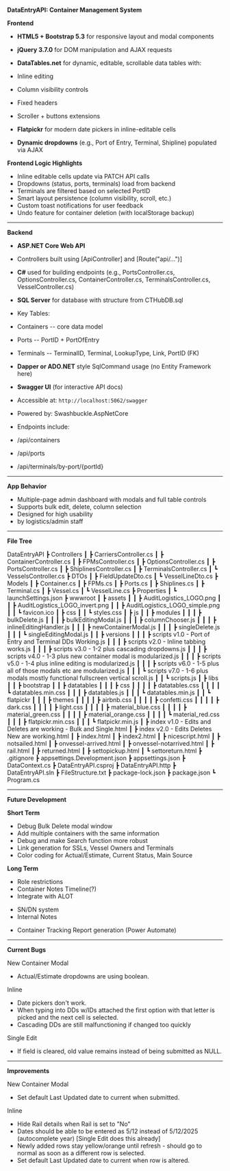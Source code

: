 **DataEntryAPI: Container Management System**

**Frontend**

-   **HTML5 + Bootstrap 5.3** for responsive layout and modal components
-   **jQuery 3.7.0** for DOM manipulation and AJAX requests
-   **DataTables.net** for dynamic, editable, scrollable data tables with:

-   Inline editing
-   Column visibility controls
-   Fixed headers
-   Scroller + buttons extensions

-   **Flatpickr** for modern date pickers in inline-editable cells
-   **Dynamic dropdowns** (e.g., Port of Entry, Terminal, Shipline) populated via AJAX

**Frontend Logic Highlights**

-   Inline editable cells update via PATCH API calls
-   Dropdowns (status, ports, terminals) load from backend
-   Terminals are filtered based on selected PortID
-   Smart layout persistence (column visibility, scroll, etc.)
-   Custom toast notifications for user feedback
-   Undo feature for container deletion (with localStorage backup)

* * * * *

**Backend**

-   **ASP.NET Core Web API**
-   Controllers built using [ApiController] and [Route("api/...")]
-   **C#** used for building endpoints (e.g., PortsController.cs, OptionsController.cs, ContainerController.cs, TerminalsController.cs, VesselController.cs)
-   **SQL Server** for database with structure from CTHubDB.sql

-   Key Tables:

-   Containers -- core data model
-   Ports -- PortID + PortOfEntry
-   Terminals -- TerminalID, Terminal, LookupType, Link, PortID (FK)

-   **Dapper or ADO.NET** style SqlCommand usage (no Entity Framework here)
-   **Swagger UI** (for interactive API docs)

-   Accessible at: `http://localhost:5062/swagger`
-   Powered by: Swashbuckle.AspNetCore

-   Endpoints include:

-   /api/containers
-   /api/ports
-   /api/terminals/by-port/{portId}

* * * * *

**App Behavior**

-   Multiple-page admin dashboard with modals and full table controls
-   Supports bulk edit, delete, column selection
-   Designed for high usability
-   by logistics/admin staff

* * * * *

**File Tree**

DataEntryAPI
 ┣ Controllers
 ┃ ┣ CarriersController.cs
 ┃ ┣ ContainerController.cs
 ┃ ┣ FPMsController.cs
 ┃ ┣ OptionsController.cs
 ┃ ┣ PortsController.cs
 ┃ ┣ ShiplinesController.cs
 ┃ ┣ TerminalsController.cs
 ┃ ┗ VesselsController.cs
 ┣ DTOs
 ┃ ┣ FieldUpdateDto.cs
 ┃ ┗ VesselLineDto.cs
 ┣ Models
 ┃ ┣ Container.cs
 ┃ ┣ FPMs.cs
 ┃ ┣ Ports.cs
 ┃ ┣ Shiplines.cs
 ┃ ┣ Terminal.cs
 ┃ ┣ Vessel.cs
 ┃ ┗ VesselLine.cs
 ┣ Properties
 ┃ ┗ launchSettings.json
 ┣ wwwroot
 ┃ ┣ assets
 ┃ ┃ ┣ AuditLogistics_LOGO.png
 ┃ ┃ ┣ AuditLogistics_LOGO_invert.png
 ┃ ┃ ┣ AuditLogistics_LOGO_simple.png
 ┃ ┃ ┗ favicon.ico
 ┃ ┣ css
 ┃ ┃ ┗ styles.css
 ┃ ┣ js
 ┃ ┃ ┣ modules
 ┃ ┃ ┃ ┣ bulkDelete.js
 ┃ ┃ ┃ ┣ bulkEditingModal.js
 ┃ ┃ ┃ ┣ columnChooser.js
 ┃ ┃ ┃ ┣ inlineEditingHandler.js
 ┃ ┃ ┃ ┣ newContainerModal.js
 ┃ ┃ ┃ ┣ singleDelete.js
 ┃ ┃ ┃ ┗ singleEditingModal.js
 ┃ ┃ ┣ versions
 ┃ ┃ ┃ ┣ scripts v1.0 - Port of Entry and Terminal DDs Working.js
 ┃ ┃ ┃ ┣ scripts v2.0 - Inline tabbing works.js
 ┃ ┃ ┃ ┣ scripts v3.0 - 1-2 plus cascading dropdowns.js
 ┃ ┃ ┃ ┣ scripts v4.0 - 1-3 plus new container modal is modularized.js
 ┃ ┃ ┃ ┣ scripts v5.0 - 1-4 plus inline editing is modularized.js
 ┃ ┃ ┃ ┣ scripts v6.0 - 1-5 plus all of those modals etc are modularized.js
 ┃ ┃ ┃ ┗ scripts v7.0 - 1-6 plus modals mostly functional fullscreen vertical scroll.js
 ┃ ┃ ┗ scripts.js
 ┃ ┣ libs
 ┃ ┃ ┣ bootstrap
 ┃ ┃ ┣ datatables
 ┃ ┃ ┃ ┣ css
 ┃ ┃ ┃ ┃ ┣ datatables.css
 ┃ ┃ ┃ ┃ ┗ datatables.min.css
 ┃ ┃ ┃ ┣ datatables.js
 ┃ ┃ ┃ ┗ datatables.min.js
 ┃ ┃ ┗ flatpickr
 ┃ ┃ ┃ ┣ themes
 ┃ ┃ ┃ ┃ ┣ airbnb.css
 ┃ ┃ ┃ ┃ ┣ confetti.css
 ┃ ┃ ┃ ┃ ┣ dark.css
 ┃ ┃ ┃ ┃ ┣ light.css
 ┃ ┃ ┃ ┃ ┣ material_blue.css
 ┃ ┃ ┃ ┃ ┣ material_green.css
 ┃ ┃ ┃ ┃ ┣ material_orange.css
 ┃ ┃ ┃ ┃ ┗ material_red.css
 ┃ ┃ ┃ ┣ flatpickr.min.css
 ┃ ┃ ┃ ┗ flatpickr.min.js
 ┃ ┣ index v1.0 - Edits and Deletes are working - Bulk and Single.html
 ┃ ┣ index v2.0 - Edits Deletes New are working.html
 ┃ ┣ index.html
 ┃ ┣ index2.html
 ┃ ┣ nicescript.html
 ┃ ┣ notsailed.html
 ┃ ┣ onvessel-arrived.html
 ┃ ┣ onvessel-notarrived.html
 ┃ ┣ rail.html
 ┃ ┣ returned.html
 ┃ ┣ settopickup.html
 ┃ ┗ settoreturn.html
 ┣ .gitignore
 ┣ appsettings.Development.json
 ┣ appsettings.json
 ┣ DataContext.cs
 ┣ DataEntryAPI.csproj
 ┣ DataEntryAPI.http
 ┣ DataEntryAPI.sln
 ┣ FileStructure.txt
 ┣ package-lock.json
 ┣ package.json
 ┗ Program.cs
 
* * * * *
 
**Future Development**

**Short Term**
- Debug Bulk Delete modal window
- Add multiple containers with the same information
- Debug and make Search function more robust
- Link generation for SSLs, Vessel Owners and Terminals
- Color coding for Actual/Estimate, Current Status, Main Source

**Long Term**
- Role restrictions
- Container Notes Timeline(?)
- Integrate with ALOT
 + SN/DN system
 + Internal Notes
- Container Tracking Report generation (Power Automate)

* * * * *

**Current Bugs**

New Container Modal
- Actual/Estimate dropdowns are using boolean.

Inline
- Date pickers don't work.
- When typing into DDs w/IDs attached the first option with that letter is picked and the next cell is selected.
- Cascading DDs are still malfunctioning if changed too quickly

Single Edit
- If field is cleared, old value remains instead of being submitted as NULL.

* * * * *

**Improvements**

New Container Modal
- Set default Last Updated date to current when submitted.

Inline
- Hide Rail details when Rail is set to "No"
- Dates should be able to be entered as 5/12 instead of 5/12/2025 (autocomplete year) [Single Edit does this already]
- Newly added rows stay yellow/orange until refresh - should go to normal as soon as a different row is selected.
- Set default Last Updated date to current when row is altered.

